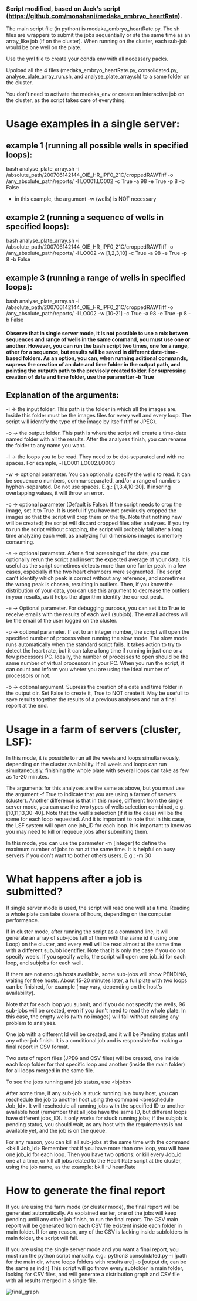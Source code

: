 ### Script modified, based on Jack's script (https://github.com/monahanj/medaka_embryo_heartRate).

The main script file (in python) is medaka_embryo_heartRate.py. The sh files are wrappers to submit the jobs sequentially or ate the same time as an array_like job (if on the cluster). When running on the cluster, each sub-job would be one well on the plate.

Use the yml file to create your conda env with all necessary packs.

Upoload all the 4 files (medaka_embryo_heartRate.py, consolidated.py, analyse_plate_array_run.sh, and analyse_plate_array.sh) to a same folder on the cluster.

You don't need to activate the medaka_env or create an interactive job on the cluster, as the script takes care of everything.

# Usage examples in a single server:

## example 1 (running all possible wells in specified loops):

bash analyse_plate_array.sh -i /absolute_path/200706142144_OlE_HR_IPF0_21C/croppedRAWTiff -o /any_absolute_path/reports/ -l LO001.LO002 -c True -a 98 -e True -p 8 -b False

* in this example, the argument -w (wells) is NOT necessary

## example 2 (running a sequence of wells in specified loops):

bash analyse_plate_array.sh -i /absolute_path/200706142144_OlE_HR_IPF0_21C/croppedRAWTiff -o /any_absolute_path/reports/ -l LO002 -w [1,2,3,10] -c True -a 98 -e True -p 8 -b False

## example 3 (running a range of wells in specified loops):

bash analyse_plate_array.sh -i /absolute_path/200706142144_OlE_HR_IPF0_21C/croppedRAWTiff -o /any_absolute_path/reports/ -l LO002 -w [10-21] -c True -a 98 -e True -p 8 -b False

#### Observe that in single server mode, it is not possible to use a mix betwen sequences and range of wells in the same command, you must use one or another. However, you can run the bash script two times, one for a range, other for a sequence, but results will be saved in different date-time-based folders. As an option, you can, when running aditional commands, supress the creation of an date and time folder in the output path, and pointing the outputh path to the previsoly created folder. For supressing creation of date and time folder, use the parametter -b True

## Explanation of the arguments:

-i -> the input folder. This path is the folder in which all the images are. Inside this folder must be the images files for every well and every loop. The script will identify the type of the image by itself (tiff or JPEG).

-o -> the output folder. This path is where the script will create a time-date named folder with all the results. After the analyses finish, you can rename the folder to any name you want.

-l -> the loops you to be read. They need to be dot-separated and with no spaces. For example, -l LO001.LO002.LO003

-w -> optional parameter. You can optionally specify the wells to read. It can be sequence o numbers, comma-separated, and/or a range of numbers hyphen-separated. Do not use spaces. E.g.: [1,3,4,10-20]. If insering overlapping values, it will throw an error.

-c -> optional parameter (Default is False). If the script needs to crop the image, set it to True. It is useful if you have not previously cropped the images so that the script will crop them on the fly. Note that nothing new will be created; the script will discard cropped files after analyses. If you try to run the script without cropping, the script will probably fail after a long time analyzing each well, as analyzing full dimensions images is memory consuming.

-a -> optional parameter. After a first screening of the data, you can optionally rerun the script and insert the expected average of your data. It is useful as the script sometimes detects more than one furrier peak in a few cases, especially if the two heart chambers were segmented. The script can't identify which peak is correct without any reference, and sometimes the wrong peak is chosen, resulting in outliers. Then, if you know the distribution of your data, you can use this argument to decrease the outliers in your results, as it helps the algorithm identify the correct peak.

-e -> Optional parameter. For debugging purpose, you can set it to True to receive emails with the results of each well (subjob). The email address will be the email of the user logged on the cluster.

-p -> optional parameter. If set to an integer number, the script will open the specified number of process when running the slow mode. The slow mode runs automatically when the standard script fails. It takes action to try to detect the heart rate, but it can take a long time if running in just one or a few processors PC. Ideally, the number of processes to open should be the same number of virtual processors in your PC. When you run the script, it can count and inform you wheter you are using the ideal number of processors or not.

-b -> optional argument. Supress the creation of a date and time folder in the output dir. Set False to create it, True to NOT create it. May be usefull to save results together the results of a previous analyses and run a final report at the end.

# Usage in a farm of servers (cluster, LSF):

In this mode, it is possible to run all the weels and loops simultaneously, depending on the cluster availability. If all weels and loops can run simultaneously, finishing the whole plate with several loops can take as few as 15-20 minutes.

The arguments for this analyses are the same as above, but you must use the argument -f True to indicate that you are using a farmer of servers (cluster). Another difference is that in this mode, different from the single server mode, you can use the two types of wells selection combined, e.g. [10,11,13,30-40]. Note that the well´s selection (if it is the case) will be the same for each loop requested. And it is important to note that in this case, the LSF system will open one job_ID for each loop. It is important to know as you may need to kill or requeue jobs after submitting them.

In this mode, you can use the parameter -m [integer] to define the maximum number of jobs to run at the same time. It is helpful on busy servers if you don't want to bother others users. E.g.: -m 30

# What happens after a job is submitted?

If single server mode is used, the script will read one well at a time. Reading a whole plate can take dozens of hours, depending on the computer performance.

If in cluster mode, after running the script as a command line, it will generate an array of sub-jobs (all of them with the same id if using one Loop) on the cluster, and every well will be read almost at the same time with a different subJob identifier. Note that it is only the case if you do not specify weels. If you specify wells, the script will open one job_id for each loop, and subjobs for each well. 

If there are not enough hosts available, some sub-jobs will show PENDING, waiting for free hosts. About 15-20 minutes later, a full plate with two loops can be finished, for example (may vary, depending on the host's availability). 

Note that for each loop you submit, and if you do not specify the wells, 96 sub-jobs will be created, even if you don't need to read the whole plate. In this case, the empty wells (with no images) will fail without causing any problem to analyses.

One job with a different Id will be created, and it will be Pending status until any other job finish. It is a conditional job and is responsible for making a final report in CSV format.

Two sets of report files (JPEG and CSV files) will be created, one inside each loop folder for that specific loop and another (inside the main folder) for all loops merged in the same file.

To see the jobs running and job status, use \<bjobs\>
  
After some time, if any sub-job is stuck running in a busy host, you can reschedule the job to another host using the command \<breschedule Job_Id\>. It will reschedule all running jobs with the specified ID to another available host (remember that all jobs have the same ID, but different loops have different jobs_ID). It only works for stuck running jobs; if the subjob is pending status, you should wait, as any host with the requirements is not available yet, and the job is on the queue. 

  
For any reason, you can kill all sub-jobs at the same time with the command \<bkill Job_Id\>
Remember that if you have more than one loop, you will have one job_id for each loop. Then you have two options: or kill every Job_id one at a time, or kill all jobs related to the Heart Rate script at the cluster, using the job name, as the example: bkill -J heartRate
  
# How to generate the final report
If you are using the farm mode (or cluster mode), the final report will be generated automatically. As explained earlier, one of the jobs will keep pending untill any other job finish, to run the final report. The CSV main report will be generated from each CSV file existent inside each folder in main folder. If for any reason, any of the CSV is lacking inside subfolders in main folder, the script will fail.

If you are using the single server mode and you want a final report, you must run the python script manually. e.g.:
python3 consolidated.py -i [path for the main dir, where loops folders with results are] -o [output dir, can be the same as indir] 
This script will go throw every subfolder in main folder, looking for CSV files, and will generate a distribution graph and CSV file with all results merged in a single file.

![final_graph](https://user-images.githubusercontent.com/6963691/119535040-97b4a400-bd55-11eb-95f0-947dacc85e73.jpg)

